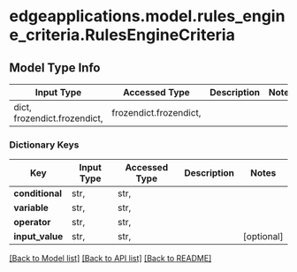 # edgeapplications.model.rules_engine_criteria.RulesEngineCriteria

## Model Type Info
Input Type | Accessed Type | Description | Notes
------------ | ------------- | ------------- | -------------
dict, frozendict.frozendict,  | frozendict.frozendict,  |  | 

### Dictionary Keys
Key | Input Type | Accessed Type | Description | Notes
------------ | ------------- | ------------- | ------------- | -------------
**conditional** | str,  | str,  |  | 
**variable** | str,  | str,  |  | 
**operator** | str,  | str,  |  | 
**input_value** | str,  | str,  |  | [optional] 

[[Back to Model list]](../../README.md#documentation-for-models) [[Back to API list]](../../README.md#documentation-for-api-endpoints) [[Back to README]](../../README.md)

